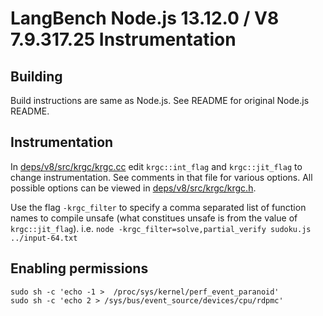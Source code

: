 # LangBench Node.js 13.12.0 / V8 7.9.317.25 Instrumentation

## Building
Build instructions are same as Node.js. See README for original Node.js README.

## Instrumentation
In [deps/v8/src/krgc/krgc.cc](deps/v8/src/krgc/krgc.cc) edit `krgc::int_flag` and `krgc::jit_flag` to change instrumentation. See comments in that file for various options. All possible options can be viewed in [deps/v8/src/krgc/krgc.h](deps/v8/src/krgc/krgc.h).

Use the flag `-krgc_filter` to specify a comma separated list of function names to compile unsafe (what constitues unsafe is from the value of `krgc::jit_flag`). i.e. `node -krgc_filter=solve,partial_verify sudoku.js ../input-64.txt`

## Enabling permissions
```
sudo sh -c 'echo -1 >  /proc/sys/kernel/perf_event_paranoid'
sudo sh -c 'echo 2 > /sys/bus/event_source/devices/cpu/rdpmc'
```
